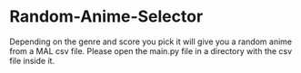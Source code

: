 # Random-Anime-Selector
Depending on the genre and score you pick it will give you a random anime from a MAL csv file.
Please open the main.py file in a directory with the csv file inside it.
